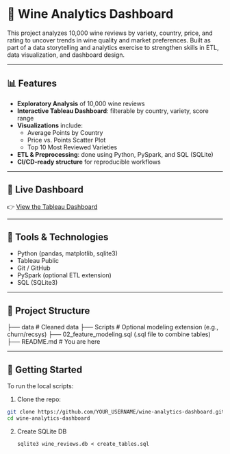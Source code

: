 # 🍷 Wine Analytics Dashboard

This project analyzes 10,000 wine reviews by variety, country, price, and rating to uncover trends in wine quality and market preferences. Built as part of a data storytelling and analytics exercise to strengthen skills in ETL, data visualization, and dashboard design.

---

## 📊 Features

- **Exploratory Analysis** of 10,000 wine reviews
- **Interactive Tableau Dashboard**: filterable by country, variety, score range
- **Visualizations** include:
  - Average Points by Country
  - Price vs. Points Scatter Plot
  - Top 10 Most Reviewed Varieties
- **ETL & Preprocessing**: done using Python, PySpark, and SQL (SQLite)
- **CI/CD-ready structure** for reproducible workflows

---

## 🔗 Live Dashboard

👉 [View the Tableau Dashboard](https://public.tableau.com/app/profile/sinjini.mitra/viz/WineReviewInsightsDashboardPricePointsandPopularVarieties/Dashboard1)

---

## 🧰 Tools & Technologies

- Python (pandas, matplotlib, sqlite3)
- Tableau Public
- Git / GitHub
- PySpark (optional ETL extension)
- SQL (SQLite3)

---

## 📁 Project Structure

├── data # Cleaned data 
├── Scripts # Optional modeling extension (e.g., churn/recsys) 
├── 02_feature_modeling.sql (.sql file to combine tables)
├── README.md # You are here



---

## 🚀 Getting Started

To run the local scripts:

1. Clone the repo:
```bash
git clone https://github.com/YOUR_USERNAME/wine-analytics-dashboard.git
cd wine-analytics-dashboard
```
2. Create SQLite DB

   ```sqlite3 wine_reviews.db < create_tables.sql```

